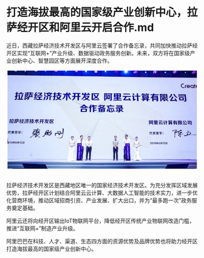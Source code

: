 # 打造海拔最高的国家级产业创新中心，拉萨经开区和阿里云开启合作.md

近日，西藏拉萨经济技术开发区与阿里云签署了合作备忘录，共同加快推动拉萨经开区实现“互联网+”产业升级、数据驱动政务服务创新。未来，双方将在国家级产业创新中心、智慧园区等方面展开深度合作。

<div style="text-align:center" align="center">
<img src="/images/打造海拔最高的国家级产业创新中心，拉萨经开区和阿里云开启合作1.png" align="center" />
</div>
</br>

拉萨经济技术开发区是西藏地区唯一的国家经济技术开发区。为充分发挥区域发展优势，拉萨经开区计划结合阿里云云计算、大数据人工智能的技术实力，进一步优化营商环境，推动区域招商引资、产业发展、扩大出口，并为“最多跑一次”政务服务奠定基础。

阿里云还将向经开区输出IoT物联网平台，降低经开区传统产业物联网改造门槛，推进“互联网+”制造产业升级。

阿里巴巴在科技、人才、渠道、生态四方面的资源优势及品牌优势也将助力经开区打造海拔最高的国家级产业创新中心。
